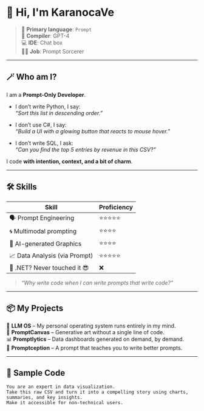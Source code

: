 # 👋 Hi, I'm KaranocaVe

> 🧠 **Primary language**: `Prompt`  
> 🧾 **Compiler**: GPT-4  
> 💻 **IDE**: Chat box  
> 🧙‍♂️ **Job**: Prompt Sorcerer

---

## 🪄 Who am I?

I am a **Prompt-Only Developer**.

- I don’t write Python, I say:  
  _“Sort this list in descending order.”_

- I don’t use C#, I say:  
  _“Build a UI with a glowing button that reacts to mouse hover.”_

- I don’t write SQL, I ask:  
  _“Can you find the top 5 entries by revenue in this CSV?”_

I code **with intention, context, and a bit of charm**.

---

## 🛠️ Skills

| Skill                 | Proficiency |
|----------------------|-------------|
| 🗣️ Prompt Engineering | ⭐⭐⭐⭐⭐        |
| 🌀 Multimodal prompting | ⭐⭐⭐⭐         |
| 🎨 AI-generated Graphics | ⭐⭐⭐⭐         |
| 📈 Data Analysis (via Prompt) | ⭐⭐⭐⭐⭐        |
| 🧱 .NET? Never touched it 😎 | ❌          |

> _“Why write code when I can write prompts that write code?”_

---

## 📦 My Projects

🧠 **LLM OS** – My personal operating system runs entirely in my mind.  
🎨 **PromptCanvas** – Generative art without a single line of code.  
📊 **Promptlytics** – Data dashboards generated on demand, by demand.  
🤯 **Promptception** – A prompt that teaches you to write better prompts.  

---

## 💬 Sample Code

```prompt
You are an expert in data visualization.  
Take this raw CSV and turn it into a compelling story using charts, summaries, and key insights.  
Make it accessible for non-technical users.  
